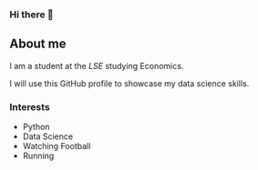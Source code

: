 ### Hi there 👋
## About me

I am a student at the _LSE_ studying Economics.

I will use this GitHub profile to showcase my data science skills.

### Interests

- Python 
- Data Science
- Watching Football
- Running
<!--
**fzulkifli/fzulkifli** is a ✨ _special_ ✨ repository because its `README.md` (this file) appears on your GitHub profile.

Here are some ideas to get you started:

- 🔭 I’m currently working on ...
- 🌱 I’m currently learning ...
- 👯 I’m looking to collaborate on ...
- 🤔 I’m looking for help with ...
- 💬 Ask me about ...
- 📫 How to reach me: ...
- 😄 Pronouns: ...
- ⚡ Fun fact: ...
-->
